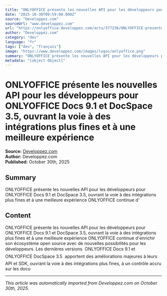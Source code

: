 ```yaml
---
title: "ONLYOFFICE présente les nouvelles API pour les développeurs pour ONLYOFFICE Docs 9.1 et DocSpace 3.5, ouvrant la voie à des intégrations plus fines et à une meilleure expérience"
date: "2025-10-30T09:59:00.000Z"
source: "Developpez.com"
sourceUrl: "www.developpez.com"
url: "https://onlyoffice.developpez.com/actu/377236/ONLYOFFICE-presente-les-nouvelles-API-pour-les-developpeurs-pour-ONLYOFFICE-Docs-9-1-et-DocSpace-3-5-ouvrant-la-voie-a-des-integrations-plus-fines-et-a-une-meilleure-experience/"
author: "Developpez.com"
category: "dev"
language: "fr"
tags: ["dev", "français"]
image: "https://www.developpez.com/images/logos/onlyoffice.png"
summary: "ONLYOFFICE présente les nouvelles API pour les développeurs pour ONLYOFFICE Docs 9.1 et DocSpace 3.5, ouvrant la voie à des intégrations plus fines et à une meilleure expérience ONLYOFFICE continue d'"
metadata: "[object Object]"
---
```


# ONLYOFFICE présente les nouvelles API pour les développeurs pour ONLYOFFICE Docs 9.1 et DocSpace 3.5, ouvrant la voie à des intégrations plus fines et à une meilleure expérience

**Source:** [Developpez.com](https://onlyoffice.developpez.com/actu/377236/ONLYOFFICE-presente-les-nouvelles-API-pour-les-developpeurs-pour-ONLYOFFICE-Docs-9-1-et-DocSpace-3-5-ouvrant-la-voie-a-des-integrations-plus-fines-et-a-une-meilleure-experience/)  
**Author:** Developpez.com  
**Published:** October 30th, 2025  

## Summary

ONLYOFFICE présente les nouvelles API pour les développeurs pour ONLYOFFICE Docs 9.1 et DocSpace 3.5, ouvrant la voie à des intégrations plus fines et à une meilleure expérience ONLYOFFICE continue d'

## Content

ONLYOFFICE présente les nouvelles API pour les développeurs pour ONLYOFFICE Docs 9.1 et DocSpace 3.5, ouvrant la voie à des intégrations plus fines et à une meilleure expérience ONLYOFFICE continue d'enrichir son écosystème open source avec de nouvelles possibilités pour les développeurs. Les dernières versions  ONLYOFFICE Docs 9.1 et ONLYOFFICE DocSpace 3.5  apportent des améliorations majeures à leurs API et SDK, ouvrant la voie à des intégrations plus fines, à un contrôle accru sur les docu

---

*This article was automatically imported from Developpez.com on October 30th, 2025.*

